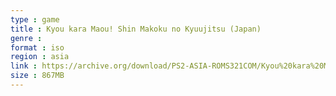 ```yaml
---
type : game
title : Kyou kara Maou! Shin Makoku no Kyuujitsu (Japan)
genre : 
format : iso
region : asia
link : https://archive.org/download/PS2-ASIA-ROMS321COM/Kyou%20kara%20Maou%21%20Shin%20Makoku%20no%20Kyuujitsu%20%28Japan%29.7z
size : 867MB
---
```

